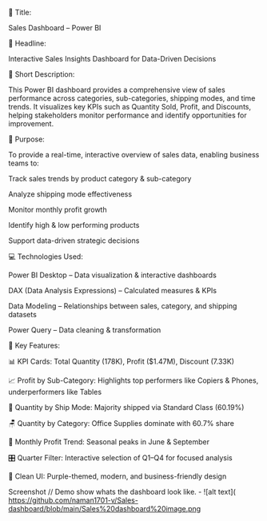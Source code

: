 📌 Title: 

Sales Dashboard – Power BI

📰 Headline:

Interactive Sales Insights Dashboard for Data-Driven Decisions

📝 Short Description:

This Power BI dashboard provides a comprehensive view of sales performance across categories, sub-categories, shipping modes, and time trends. It visualizes key KPIs such as Quantity Sold, Profit, and Discounts, helping stakeholders monitor performance and identify opportunities for improvement.

🎯 Purpose:

To provide a real-time, interactive overview of sales data, enabling business teams to:

Track sales trends by product category & sub-category

Analyze shipping mode effectiveness

Monitor monthly profit growth

Identify high & low performing products

Support data-driven strategic decisions


💻 Technologies Used:

Power BI Desktop – Data visualization & interactive dashboards

DAX (Data Analysis Expressions) – Calculated measures & KPIs

Data Modeling – Relationships between sales, category, and shipping datasets

Power Query – Data cleaning & transformation


🌟 Key Features:

📊 KPI Cards: Total Quantity (178K), Profit ($1.47M), Discount (7.33K)

📈 Profit by Sub-Category: Highlights top performers like Copiers & Phones, underperformers like Tables

🚚 Quantity by Ship Mode: Majority shipped via Standard Class (60.19%)

🪑 Quantity by Category: Office Supplies dominate with 60.7% share

📆 Monthly Profit Trend: Seasonal peaks in June & September

🎛 Quarter Filter: Interactive selection of Q1–Q4 for focused analysis

🎨 Clean UI: Purple-themed, modern, and business-friendly design

Screenshot // Demo
show whats the dashboard look like. - ![alt text](
https://github.com/naman1701-v/Sales-dashboard/blob/main/Sales%20dashboard%20image.png
